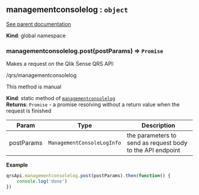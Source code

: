 <a name="managementconsolelog"></a>
## managementconsolelog : <code>object</code>
[See parent documentation](qrs.md)

**Kind**: global namespace  
<a name="managementconsolelog.post"></a>
### managementconsolelog.post(postParams) ⇒ <code>Promise</code>
Makes a request on the Qlik Sense QRS API:

/qrs/managementconsolelog

This method is manual

**Kind**: static method of <code>[managementconsolelog](#managementconsolelog)</code>  
**Returns**: <code>Promise</code> - a promise resolving without a return value when the request is finished  

| Param | Type | Description |
| --- | --- | --- |
| postParams | <code>ManagementConsoleLogInfo</code> | the parameters to send as request body to the API endpoint |

**Example**  
```javascript
qrsApi.managementconsolelog.post(postParams).then(function() {
	console.log('done')
})
```
